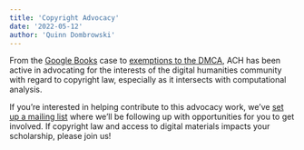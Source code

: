 ```yaml
---
title: 'Copyright Advocacy'
date: '2022-05-12'
author: 'Quinn Dombrowski'
---
```

From the [Google Books](https://ach.org/news/2012/10/ach-advocacy-news/) case to [exemptions to the DMCA](https://ach.org/news/2021/12/ach-advocacy-leads-to-new-opportunities-for-text-and-video-analysis/), ACH has been active in advocating for the interests of the digital humanities community with regard to copyright law, especially as it intersects with computational analysis.

If you’re interested in helping contribute to this advocacy work, we’ve [set up a mailing list](https://groups.google.com/a/ach.org/g/copyright) where we’ll be following up with opportunities for you to get involved. If copyright law and access to digital materials impacts your scholarship, please join us!
